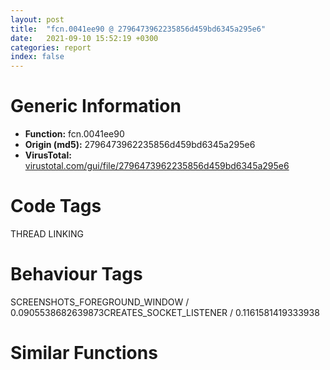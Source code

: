 ```yaml
---
layout: post
title:  "fcn.0041ee90 @ 2796473962235856d459bd6345a295e6"
date:   2021-09-10 15:52:19 +0300
categories: report
index: false
---
```


# Generic Information
- **Function:** fcn.0041ee90
- **Origin (md5):** 2796473962235856d459bd6345a295e6
- **VirusTotal:** [virustotal.com/gui/file/2796473962235856d459bd6345a295e6][virustotal_ref]

# Code Tags
<span class="tag" id="THREAD">THREAD</span>
<span class="tag" id="LINKING">LINKING</span>


# Behaviour Tags
<span class="bhv-tag" id="SCREENSHOTS_FOREGROUND_WINDOW">SCREENSHOTS_FOREGROUND_WINDOW / 0.0905538682639873</span><span class="bhv-tag" id="CREATES_SOCKET_LISTENER">CREATES_SOCKET_LISTENER / 0.1161581419333938</span>

# Similar Functions
<script type="text/javascript" src="https://www.gstatic.com/charts/loader.js"></script>
<script type="text/javascript">

    google.charts.load('current', {'packages':['corechart']});
    google.charts.setOnLoadCallback(drawChart);

    function drawChart() {
    var data = new google.visualization.DataTable();
        data.addColumn('number', 'X');
        data.addColumn('number', 'Y');
        data.addColumn({type: 'string', role: 'tooltip', 'p': {'html': true}});
        data.addColumn({'type': 'string', 'role': 'style'});
        
        data.addRows([
    [0, 0, '<b><a href="/report/fcn.0041ee90@2796473962235856d459bd6345a295e6">fcn.0041ee90</a><br>@2796473962235856d459bd6345a295e6</b><br>push ebp<br>mov ebp, esp<br>push edi<br>push ebx<br>push esi<br>and esp, 0xfffffff8<br>sub esp, 0xa0<br>xor eax, eax<br>lea ecx, [esp+0x86]<br>mov dword[esp+0x98], 0x3b5d0732<br>mov edx, dword[sym.imp.KERNEL32.dll_GetModuleHandleA]<br>push 0<br>mov dword[esp+0x80], eax<br>mov dword[esp+0x7c], ecx<br>call edx<br>lea ecx, [esp+0x80]<br>mov edx, dword[esp+0x88]<br>mov esi, dword[esp+0x8c]<br>mov edi, dword[esp+0x78]<br>mov ebx, dword[esp+0x7c]<br>mov dword[esp+0x74], eax<br>mov dword[esp+0x70], ecx<br>mov dword[esp+0x6c], edx<br>mov dword[esp+0x68], esi<br>mov dword[esp+0x64], edi<br>mov dword[esp+0x60], ebx<br>jmp 0x41efdf<br>mov eax, dword[sym.imp.USER32.dll_MoveWindow]<br>push 0xd63<br>push 0xf94<br>push 0xa6d<br>push 0xa6d<br>push 0xa6d<br>push 0x1501c6<br>call eax<br>mov dword[esp+0x5c], eax<br>jmp 0x41f167<br>mov word[esp+0x86], 0x3b<br>lea eax, [esp+0x86]<br>mov ecx, dword[sym.imp.OLEAUT32.dll_VarI2FromDisp]<br>push eax<br>push 0xb85<br>push 0xd48<br>push 0x41d550<br>call ecx<br>mov dword[esp+0x58], eax<br>jmp 0x41f167<br>mov eax, dword[sym.imp.USER32.dll_AnyPopup]<br>call eax<br>mov ecx, dword[sym.imp.KERNEL32.dll_UnlockFile]<br>push 0x623<br>push 0x491<br>push 0x623<br>push 0x491<br>push 0x4f441e<br>mov dword[esp+0x68], eax<br>call ecx<br>mov dword[esp+0x50], eax<br>jmp 0x41f167<br>xor eax, eax<br>mov ecx, dword[esp+0x4c]<br>add ecx, 0xffffffff<br>mov edx, dword[esp+0x4c]<br>cmp edx, 0<br>mov dword[esp+0x48], eax<br>mov dword[esp+0x44], ecx<br>jg 0x41f116<br>jmp 0x41f09b<br>mov ax, word[esp+0x42]<br>cmp ax, 6<br>setne cl<br>mov edx, dword[esp+0x3c]<br>cmp word[edx+0x4a], 0<br>setne ch<br>or cl, ch<br>test cl, 1<br>jne 0x41f0a7<br>jmp 0x41ef97<br>mov eax, dword[esp+0x60]<br>mov ecx, 0xcccccccd<br>mov dword[esp+0x38], eax<br>mul ecx<br>shr edx, 2<br>and edx, 0x3ffffffe<br>lea eax, [edx+edx*4]<br>mov ecx, dword[esp+0x38]<br>sub ecx, eax<br>mov eax, dword[esp+0x98]<br>mov edx, 0x3b5d0796<br>sub edx, eax<br>xor eax, eax<br>mov esi, dword[esp+0x38]<br>mov dword[esp+0x34], eax<br>mov eax, esi<br>mov edi, dword[esp+0x34]<br>mov dword[esp+0x30], edx<br>mov edx, edi<br>mov ebx, dword[esp+0x30]<br>div ebx<br>mov eax, 0x10624dd3<br>mov dword[esp+0x2c], eax<br>mov eax, esi<br>mov ebx, dword[esp+0x2c]<br>mov dword[esp+0x28], edx<br>mul ebx<br>shr edx, 6<br>imul eax, edx, 0x3e8<br>sub esi, eax<br>mov eax, dword[esp+0x28]<br>add eax, ecx<br>add eax, esi<br>mov ecx, eax<br>sub ecx, 0xc<br>mov dword[esp+0x24], eax<br>mov dword[esp+0x20], ecx<br>je 0x41f0bb<br>jmp 0x41f063<br>mov eax, dword[esp+0x24]<br>sub eax, 0x16<br>mov dword[esp+0x1c], eax<br>je 0x41ef62<br>jmp 0x41f076<br>mov eax, dword[esp+0x24]<br>sub eax, 0x18<br>mov dword[esp+0x18], eax<br>je 0x41f0e1<br>jmp 0x41f085<br>mov eax, dword[esp+0x24]<br>sub eax, 0x1b<br>mov dword[esp+0x14], eax<br>je 0x41ef30<br>jmp 0x41ef02<br>mov eax, dword[esp+0x48]<br>lea esp, [ebp-0xc]<br>pop esi<br>pop ebx<br>pop edi<br>pop ebp<br>ret <br>call fcn.0041fdf9<br>mov ecx, 1<br>mov dword[esp+0x10], eax<br>mov dword[esp+0x48], ecx<br>jmp 0x41f09b<br>mov eax, dword[sym.imp.USER32.dll_GetWindow]<br>push 0xd12<br>push 0x3845e2<br>call eax<br>mov ecx, dword[sym.imp.KERNEL32.dll_GetCurrentThreadId]<br>mov dword[esp+0xc], eax<br>call ecx<br>mov dword[esp+8], eax<br>jmp 0x41f167<br>mov dword[esp+0x80], 0xd2dd4b<br>lea eax, [esp+0x80]<br>mov ecx, dword[sym.imp.ADVAPI32.dll_CryptCreateHash]<br>push eax<br>push 0xef0<br>push 0xc8ec12<br>push 0x92b<br>push 0x85ea65<br>call ecx<br>mov dword[esp+4], eax<br>jmp 0x41f167<br>mov eax, dword[esp+0x44]<br>mov dword[esp+0x4c], eax<br>mov ecx, dword<br>mov eax, dword[esp+0x6c]<br>add eax, eax<br>mov edx, dword[esp+0x68]<br>adc edx, edx<br>mov dword[esp+0x88], eax<br>mov dword[esp+0x8c], edx<br>mov eax, dword[esp+0x94]<br>imul eax, dword[esp+0x94]<br>mov dword[esp+0x94], eax<br>mov eax, dword[ecx+0x30]<br>cmp dword[eax+0xa4], 6<br>jb 0x41ef97<br>jmp 0x41f1d3<br>mov eax, 0xf<br>mov ecx, dword[esp+0x6c]<br>add ecx, 0x57ec152c<br>mov edx, dword[esp+0x68]<br>adc edx, 0<br>mov dword[esp+0x88], ecx<br>mov dword[esp+0x8c], edx<br>mov ecx, dword[esp+0x6c]<br>or ecx, 0x4e971dd9<br>mov edx, dword[esp+0x98]<br>mov esi, dword[esp+0x68]<br>mov dword[esp+0x8c], esi<br>mov dword[esp+0x88], ecx<br>add edx, 0xc4a2f8cf<br>mov ecx, dword[esp+0x38]<br>add ecx, edx<br>cmp ecx, 0x1388<br>mov dword[esp+0x60], ecx<br>mov dword[esp+0x44], eax<br>je 0x41f116<br>jmp 0x41efdf<br>mov eax, dword[esp+0x6c]<br>add eax, eax<br>mov ecx, dword[esp+0x68]<br>adc ecx, ecx<br>mov dword[esp+0x88], eax<br>mov dword[esp+0x8c], ecx<br>call fcn.0041f98b<br>xor ecx, ecx<br>mov edx, eax<br>mov esi, dword[eax+0x3c]<br>add edx, esi<br>mov edi, dword[esp+0x94]<br>cmp dword[eax+esi], 0x4550<br>cmove ecx, edx<br>mov bx, word[ecx+0x48]<br>mov eax, dword[esp+0x94]<br>mov dword[esp+0x3c], ecx<br>mov ecx, eax<br>shl edi, cl<br>mov dword[esp+0x94], edi<br>cmp bx, 6<br>mov word[esp+0x42], bx<br>jb 0x41ef97<br>jmp 0x41efba<br><eoc> ', 'point { fill-color: #e0440e; }'],

        ]);

    var options = {
        title: 'Similarity Plot',
        legend: 'none',
        colors: ['#dedbd9', '#e6693e', '#ec8f6e', '#f3b49f', '#f6c7b6'],
        tooltip: {isHtml: true, trigger: 'both'},
        explorer: {
        actions: ["dragToZoom", "rightClickToReset"],
        },
        chartArea: {
        width: '80%',
        height: '80%'
        },
        width: '100%',
        height: '100%'
    };

    var chart = new google.visualization.ScatterChart(document.getElementById('chart_div'));

    chart.draw(data, options);
    }
    
</script>


<div id="chart_div" style="width: 100%px; height: 100%;"></div>

# Disassembled Code
{% highlight nasm %}

push ebp
mov ebp, esp
push edi
push ebx
push esi
and esp, 0xfffffff8
sub esp, 0xa0
xor eax, eax
lea ecx, [esp+0x86]
mov dword[esp+0x98], 0x3b5d0732
mov edx, dword[sym.imp.KERNEL32.dll_GetModuleHandleA]
push 0
mov dword[esp+0x80], eax
mov dword[esp+0x7c], ecx
call edx
lea ecx, [esp+0x80]
mov edx, dword[esp+0x88]
mov esi, dword[esp+0x8c]
mov edi, dword[esp+0x78]
mov ebx, dword[esp+0x7c]
mov dword[esp+0x74], eax
mov dword[esp+0x70], ecx
mov dword[esp+0x6c], edx
mov dword[esp+0x68], esi
mov dword[esp+0x64], edi
mov dword[esp+0x60], ebx
jmp 0x41efdf
mov eax, dword[sym.imp.USER32.dll_MoveWindow]
push 0xd63
push 0xf94
push 0xa6d
push 0xa6d
push 0xa6d
push 0x1501c6
call eax
mov dword[esp+0x5c], eax
jmp 0x41f167
mov word[esp+0x86], 0x3b
lea eax, [esp+0x86]
mov ecx, dword[sym.imp.OLEAUT32.dll_VarI2FromDisp]
push eax
push 0xb85
push 0xd48
push 0x41d550
call ecx
mov dword[esp+0x58], eax
jmp 0x41f167
mov eax, dword[sym.imp.USER32.dll_AnyPopup]
call eax
mov ecx, dword[sym.imp.KERNEL32.dll_UnlockFile]
push 0x623
push 0x491
push 0x623
push 0x491
push 0x4f441e
mov dword[esp+0x68], eax
call ecx
mov dword[esp+0x50], eax
jmp 0x41f167
xor eax, eax
mov ecx, dword[esp+0x4c]
add ecx, 0xffffffff
mov edx, dword[esp+0x4c]
cmp edx, 0
mov dword[esp+0x48], eax
mov dword[esp+0x44], ecx
jg 0x41f116
jmp 0x41f09b
mov ax, word[esp+0x42]
cmp ax, 6
setne cl
mov edx, dword[esp+0x3c]
cmp word[edx+0x4a], 0
setne ch
or cl, ch
test cl, 1
jne 0x41f0a7
jmp 0x41ef97
mov eax, dword[esp+0x60]
mov ecx, 0xcccccccd
mov dword[esp+0x38], eax
mul ecx
shr edx, 2
and edx, 0x3ffffffe
lea eax, [edx+edx*4]
mov ecx, dword[esp+0x38]
sub ecx, eax
mov eax, dword[esp+0x98]
mov edx, 0x3b5d0796
sub edx, eax
xor eax, eax
mov esi, dword[esp+0x38]
mov dword[esp+0x34], eax
mov eax, esi
mov edi, dword[esp+0x34]
mov dword[esp+0x30], edx
mov edx, edi
mov ebx, dword[esp+0x30]
div ebx
mov eax, 0x10624dd3
mov dword[esp+0x2c], eax
mov eax, esi
mov ebx, dword[esp+0x2c]
mov dword[esp+0x28], edx
mul ebx
shr edx, 6
imul eax, edx, 0x3e8
sub esi, eax
mov eax, dword[esp+0x28]
add eax, ecx
add eax, esi
mov ecx, eax
sub ecx, 0xc
mov dword[esp+0x24], eax
mov dword[esp+0x20], ecx
je 0x41f0bb
jmp 0x41f063
mov eax, dword[esp+0x24]
sub eax, 0x16
mov dword[esp+0x1c], eax
je 0x41ef62
jmp 0x41f076
mov eax, dword[esp+0x24]
sub eax, 0x18
mov dword[esp+0x18], eax
je 0x41f0e1
jmp 0x41f085
mov eax, dword[esp+0x24]
sub eax, 0x1b
mov dword[esp+0x14], eax
je 0x41ef30
jmp 0x41ef02
mov eax, dword[esp+0x48]
lea esp, [ebp-0xc]
pop esi
pop ebx
pop edi
pop ebp
ret
call fcn.0041fdf9
mov ecx, 1
mov dword[esp+0x10], eax
mov dword[esp+0x48], ecx
jmp 0x41f09b
mov eax, dword[sym.imp.USER32.dll_GetWindow]
push 0xd12
push 0x3845e2
call eax
mov ecx, dword[sym.imp.KERNEL32.dll_GetCurrentThreadId]
mov dword[esp+0xc], eax
call ecx
mov dword[esp+8], eax
jmp 0x41f167
mov dword[esp+0x80], 0xd2dd4b
lea eax, [esp+0x80]
mov ecx, dword[sym.imp.ADVAPI32.dll_CryptCreateHash]
push eax
push 0xef0
push 0xc8ec12
push 0x92b
push 0x85ea65
call ecx
mov dword[esp+4], eax
jmp 0x41f167
mov eax, dword[esp+0x44]
mov dword[esp+0x4c], eax
mov ecx, dword
mov eax, dword[esp+0x6c]
add eax, eax
mov edx, dword[esp+0x68]
adc edx, edx
mov dword[esp+0x88], eax
mov dword[esp+0x8c], edx
mov eax, dword[esp+0x94]
imul eax, dword[esp+0x94]
mov dword[esp+0x94], eax
mov eax, dword[ecx+0x30]
cmp dword[eax+0xa4], 6
jb 0x41ef97
jmp 0x41f1d3
mov eax, 0xf
mov ecx, dword[esp+0x6c]
add ecx, 0x57ec152c
mov edx, dword[esp+0x68]
adc edx, 0
mov dword[esp+0x88], ecx
mov dword[esp+0x8c], edx
mov ecx, dword[esp+0x6c]
or ecx, 0x4e971dd9
mov edx, dword[esp+0x98]
mov esi, dword[esp+0x68]
mov dword[esp+0x8c], esi
mov dword[esp+0x88], ecx
add edx, 0xc4a2f8cf
mov ecx, dword[esp+0x38]
add ecx, edx
cmp ecx, 0x1388
mov dword[esp+0x60], ecx
mov dword[esp+0x44], eax
je 0x41f116
jmp 0x41efdf
mov eax, dword[esp+0x6c]
add eax, eax
mov ecx, dword[esp+0x68]
adc ecx, ecx
mov dword[esp+0x88], eax
mov dword[esp+0x8c], ecx
call fcn.0041f98b
xor ecx, ecx
mov edx, eax
mov esi, dword[eax+0x3c]
add edx, esi
mov edi, dword[esp+0x94]
cmp dword[eax+esi], 0x4550
cmove ecx, edx
mov bx, word[ecx+0x48]
mov eax, dword[esp+0x94]
mov dword[esp+0x3c], ecx
mov ecx, eax
shl edi, cl
mov dword[esp+0x94], edi
cmp bx, 6
mov word[esp+0x42], bx
jb 0x41ef97
jmp 0x41efba

{% endhighlight %}

[virustotal_ref]: https://www.virustotal.com/gui/file/2796473962235856d459bd6345a295e6